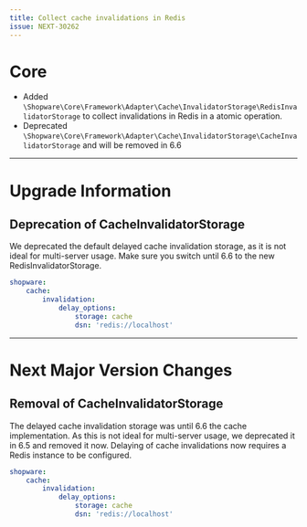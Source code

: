 ```yaml
---
title: Collect cache invalidations in Redis
issue: NEXT-30262
---
```


# Core

* Added `\Shopware\Core\Framework\Adapter\Cache\InvalidatorStorage\RedisInvalidatorStorage` to collect invalidations in Redis in a atomic operation.
* Deprecated `\Shopware\Core\Framework\Adapter\Cache\InvalidatorStorage\CacheInvalidatorStorage` and will be removed in 6.6

___
# Upgrade Information

## Deprecation of CacheInvalidatorStorage

We deprecated the default delayed cache invalidation storage, as it is not ideal for multi-server usage.
Make sure you switch until 6.6 to the new RedisInvalidatorStorage.

```yaml
shopware:
    cache:
        invalidation:
            delay_options:
                storage: cache
                dsn: 'redis://localhost'
```

___

# Next Major Version Changes

## Removal of CacheInvalidatorStorage

The delayed cache invalidation storage was until 6.6 the cache implementation.
As this is not ideal for multi-server usage, we deprecated it in 6.5 and removed it now.
Delaying of cache invalidations now requires a Redis instance to be configured.

```yaml
shopware:
    cache:
        invalidation:
            delay_options:
                storage: cache
                dsn: 'redis://localhost'
```
